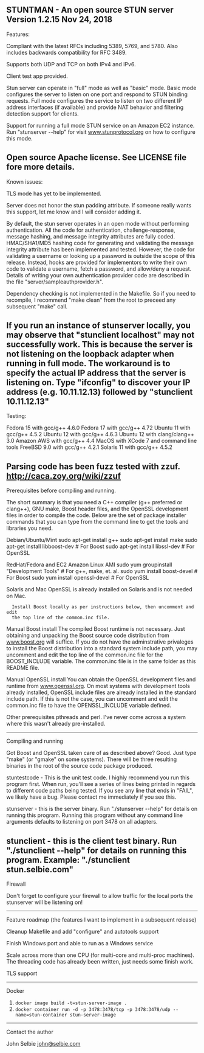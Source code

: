 STUNTMAN - An open source STUN server
Version 1.2.15
Nov 24, 2018
---------------------------------------------------------


Features:

  Compliant with the latest RFCs including 5389, 5769, and 5780. Also includes
  backwards compatibility for RFC 3489.

  Supports both UDP and TCP on both IPv4 and IPv6.

  Client test app provided.

  Stun server can operate in "full" mode as well as "basic" mode. Basic mode
  configures the server to listen on one port and respond to STUN binding
  requests. Full mode configures the service to listen on two different IP
  address interfaces (if available) and provide NAT behavior and filtering
  detection support for clients.

  Support for running a full mode STUN service on an Amazon EC2 instance. Run
  "stunserver --help" for visit www.stunprotocol.org on how to configure this
  mode.

  Open source Apache license. See LICENSE file fore more details.
---------------------------------------------------------


Known issues:

  TLS mode has yet to be implemented.

  Server does not honor the stun padding attribute. If someone really wants
  this support, let me know and I will consider adding it.

  By default, the stun server operates in an open mode without performing
  authentication. All the code for authentication, challenge-response, message
  hashing, and message integrity attributes are fully coded. HMAC/SHA1/MD5
  hashing code for generating and validating the message integrity attribute
  has been implemented and tested. However, the code for validating a username
  or looking up a password is outside the scope of this release. Instead,
  hooks are provided for implementors to write their own code to validate a
  username, fetch a password, and allow/deny a request. Details of writing
  your own authentication provider code are described in the file
  "server/sampleauthprovider.h".

  Dependency checking is not implemented in the Makefile. So if you need to
  recompile, I recommend "make clean" from the root to preceed any subsequent
  "make" call.

  If you run an instance of stunserver locally, you may observe that
  "stunclient localhost" may not successfully work. This is because the server
  is not listening on the loopback adapter when running in full mode. The
  workaround is to specify the actual IP address that the server is listening
  on. Type "ifconfig" to discover your IP address (e.g. 10.11.12.13) followed
  by "stunclient 10.11.12.13"
---------------------------------------------------------


Testing:

  Fedora 15 with gcc/g++ 4.6.0
  Fedora 17 with gcc/g++ 4.72
  Ubuntu 11 with gcc/g++ 4.5.2
  Ubuntu 12 with gcc/g++ 4.6.3
  Ubuntu 12 with clang/clang++ 3.0
  Amazon AWS with gcc/g++ 4.4
  MacOS with XCode 7 and command line tools
  FreeBSD 9.0 with gcc/g++ 4.2.1
  Solaris 11 with gcc/g++ 4.5.2

  Parsing code has been fuzz tested with zzuf. http://caca.zoy.org/wiki/zzuf
---------------------------------------------------------


Prerequisites before compiling and running.

  The short summary is that you need a C++ compiler (g++ preferred or
  clang++), GNU make, Boost header files, and the OpenSSL development files in
  order to compile the code. Below are the set of package installer commands
  that you can type from the command line to get the tools and libraries you
  need.

  Debian/Ubuntu/Mint
      sudo apt-get install g++
      sudo apt-get install make
      sudo apt-get install libboost-dev # For Boost
      sudo apt-get install libssl-dev # For OpenSSL

  RedHat/Fedora and EC2 Amazon Linux AMI
      sudo yum groupinstall "Development Tools" # For g++, make, et. al.
      sudo yum install boost-devel # For Boost
      sudo yum install openssl-devel # For OpenSSL

  Solaris and Mac
      OpenSSL is already installed on Solaris and is not needed on Mac.

      Install Boost locally as per instructions below, then uncomment and edit
      the top line of the common.inc file.

  Manual Boost install
    The compiled Boost runtime is not necessary. Just obtaining and unpacking
    the Boost source code distribution from www.boost.org will suffice. If you
    do not have the adminstrative privaleges to install the Boost distribution
    into a standard system include path, you may uncomment and edit the top
    line of the common.inc file for the BOOST_INCLUDE variable. The common.inc
    file is in the same folder as this README file.

  Manual OpenSSL install
    You can obtain the OpenSSL development files and runtime from
    www.openssl.org. On most systems with development tools already installed,
    OpenSSL include files are already installed in the standard include path.
    If this is not the case, you can uncomment and edit the common.inc file to
    have the OPENSSL_INCLUDE variable defined.

  Other prerequisites
     pthreads and perl. I've never come across a system where this wasn't
     already pre-installed.

---------------------------------------------------------


Compiling and running

  Got Boost and OpenSSL taken care of as described above? Good. Just type
  "make" (or "gmake" on some systems). There will be three resulting binaries
  in the root of the source code package produced.

  stuntestcode - This is the unit test code. I highly recommend you run this
  program first. When run, you'll see a series of lines being printed in
  regards to different code paths being tested. If you see any line that ends
  in "FAIL", we likely have a bug. Please contact me immediately if you see
  this.

  stunserver - this is the server binary. Run "./stunserver --help" for
  details on running this program. Running this program without any command
  line arguments defaults to listening on port 3478 on all adapters.

  stunclient - this is the client test binary. Run "./stunclient --help" for
  details on running this program. Example: "./stunclient stun.selbie.com"
---------------------------------------------------------


Firewall

  Don't forget to configure your firewall to allow traffic for the local ports
  the stunserver will be listening on!

---------------------------------------------------------


Feature roadmap (the features I want to implement in a subsequent release)

  Cleanup Makefile and add "configure" and autotools support

  Finish Windows port and able to run as a Windows service

  Scale across more than one CPU (for multi-core and multi-proc machines). The
  threading code has already been written, just needs some finish work.

  TLS support

---------------------------------------------------------

Docker

1. `docker image build -t=stun-server-image .`
2. `docker container run -d -p 3478:3478/tcp -p 3478:3478/udp
--name=stun-container stun-server-image`

---------------------------------------------------------


Contact the author

  John Selbie
  john@selbie.com


